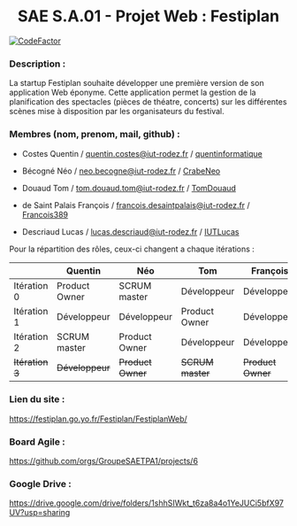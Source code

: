 <h1 align="center">SAE S.A.01 - Projet Web : Festiplan </h1>

[![CodeFactor](https://www.codefactor.io/repository/github/groupesaetpa1/festiplan/badge/main)](https://www.codefactor.io/repository/github/groupesaetpa1/festiplan/overview/main)

### Description :

La startup Festiplan souhaite développer une première version de son application Web éponyme. Cette application permet la gestion de la planification des spectacles (pièces de théatre,
concerts) sur les différentes scènes mise à disposition par les organisateurs du festival.

### Membres (nom, prenom, mail, github) :

- Costes Quentin / quentin.costes@iut-rodez.fr / [quentinformatique](https://github.com/quentinformatique)

- Bécogné Néo / neo.becogne@iut-rodez.fr / [CrabeNeo](https://github.com/CrabeNeo) 

- Douaud Tom / tom.douaud.tom@iut-rodez.fr / [TomDouaud](https://github.com/TomDouaud)

- de Saint Palais François / francois.desaintpalais@iut-rodez.fr / [Francois389](https://github.com/Francois389)

- Descriaud Lucas / lucas.descriaud@iut-rodez.fr / [IUTLucas](https://github.com/IUTLucas)

Pour la répartition des rôles, ceux-ci changent a chaque itérations : 

|             | Quentin       | Néo           | Tom           | François      | Lucas         |
|-------------|---------------|---------------|---------------|---------------|---------------|
| Itération 0 | Product Owner | SCRUM master  | Développeur   | Développeur   | Product Owner |
| Itération 1 | Développeur   | Développeur   | Product Owner | Développeur   | SCRUM master  |
| Itération 2 | SCRUM master  | Product Owner | Développeur   | Développeur   | Développeur   |
|~~Itération 3~~ | ~~Développeur~~   | ~~Product Owner~~ | ~~SCRUM master~~  | ~~Product Owner~~ | ~~Product Owner~~ |

### Lien du site :

https://festiplan.go.yo.fr/Festiplan/FestiplanWeb/

### Board Agile :

https://github.com/orgs/GroupeSAETPA1/projects/6

### Google Drive :

https://drive.google.com/drive/folders/1shhSIWkt_t6za8a4o1YeJUCi5bfX97UV?usp=sharing

